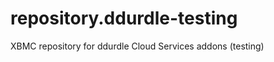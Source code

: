 repository.ddurdle-testing
==========================


XBMC repository for ddurdle Cloud Services addons (testing)


